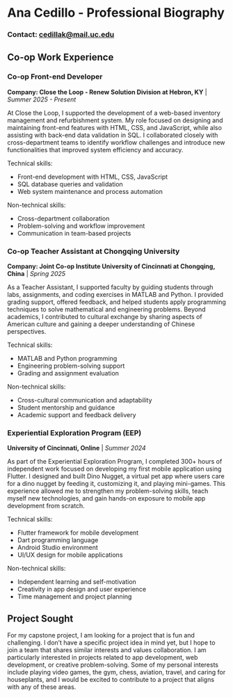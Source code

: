 # Ana Cedillo - Professional Biography

### Contact: cedillak@mail.uc.edu

## Co-op Work Experience
### Co-op Front-end Developer
**Company: Close the Loop - Renew Solution Division at Hebron, KY** | *Summer 2025 - Present*

At Close the Loop, I supported the development of a web-based inventory management and refurbishment system. My role focused on designing and maintaining front-end features with HTML, CSS, and JavaScript, while also assisting with back-end data validation in SQL. I collaborated closely with cross-department teams to identify workflow challenges and introduce new functionalities that improved system efficiency and accuracy.

Technical skills:
- Front-end development with HTML, CSS, JavaScript
- SQL database queries and validation
- Web system maintenance and process automation

Non-technical skills:
- Cross-department collaboration
- Problem-solving and workflow improvement
- Communication in team-based projects

### Co-op Teacher Assistant at Chongqing University
**Company: Joint Co-op Institute University of Cincinnati at Chongqing, China** | *Spring 2025*

As a Teacher Assistant, I supported faculty by guiding students through labs, assignments, and coding exercises in MATLAB and Python. I provided grading support, offered feedback, and helped students apply programming techniques to solve mathematical and engineering problems. Beyond academics, I contributed to cultural exchange by sharing aspects of American culture and gaining a deeper understanding of Chinese perspectives.

Technical skills:
- MATLAB and Python programming
- Engineering problem-solving support
- Grading and assignment evaluation

Non-technical skills:
- Cross-cultural communication and adaptability
- Student mentorship and guidance
- Academic support and feedback delivery

### Experiential Exploration Program (EEP)
**University of Cincinnati, Online** | *Summer 2024*

As part of the Experiential Exploration Program, I completed 300+ hours of independent work focused on developing my first mobile application using Flutter. I designed and built Dino Nugget, a virtual pet app where users care for a dino nugget by feeding it, customizing it, and playing mini-games. This experience allowed me to strengthen my problem-solving skills, teach myself new technologies, and gain hands-on exposure to mobile app development from scratch.

Technical skills:
- Flutter framework for mobile development
- Dart programming language
- Android Studio environment
- UI/UX design for mobile applications

Non-technical skills:
- Independent learning and self-motivation
- Creativity in app design and user experience
- Time management and project planning

## Project Sought

For my capstone project, I am looking for a project that is fun and challenging. I don’t have a specific project idea in mind yet, but I hope to join a team that shares similar interests and values collaboration. I am particularly interested in projects related to app development, web development, or creative problem-solving. Some of my personal interests include playing video games, the gym, chess, aviation, travel, and caring for houseplants, and I would be excited to contribute to a project that aligns with any of these areas.